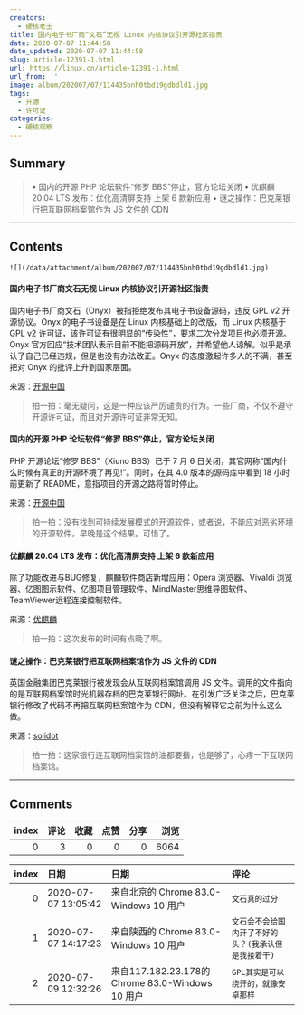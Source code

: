 ```yaml
---
creators:
  - 硬核老王
title: 国内电子书厂商“文石”无视 Linux 内核协议引开源社区指责
date: 2020-07-07 11:44:58
date_updated: 2020-07-07 11:44:58
slug: article-12391-1.html
url: https://linux.cn/article-12391-1.html
url_from: ''
image: album/202007/07/114435bnh0tbd19gdbdld1.jpg
tags:
  - 开源
  - 许可证
categories:
  - 硬核观察
---
```


## Summary

> • 国内的开源 PHP 论坛软件“修罗 BBS”停止，官方论坛关闭 • 优麒麟 20.04 LTS 发布：优化高清屏支持 上架 6 款新应用 • 谜之操作：巴克莱银行把互联网档案馆作为 JS 文件的 CDN

***

<!-- more -->

## Contents

`![](/data/attachment/album/202007/07/114435bnh0tbd19gdbdld1.jpg)`

#### 国内电子书厂商文石无视 Linux 内核协议引开源社区指责

国内电子书厂商文石（Onyx）被指拒绝发布其电子书设备源码，违反 GPL v2 开源协议。Onyx 的电子书设备是在 Linux 内核基础上的改版，而 Linux 内核基于 GPL v2 许可证，该许可证有很明显的“传染性”，要求二次分发项目也必须开源。Onyx 官方回应“技术团队表示目前不能把源码开放”，并希望他人谅解。似乎是承认了自己已经违规，但是也没有办法改正。Onyx 的态度激起许多人的不满，甚至把对 Onyx 的批评上升到国家层面。

来源：[开源中国](https://www.oschina.net/news/116984/onyx-violate-the-linuxs-license)

> 
> 拍一拍：毫无疑问，这是一种应该严厉谴责的行为。一些厂商，不仅不遵守开源许可证，而且对开源许可证非常无知。 
> 
> 
> 

#### 国内的开源 PHP 论坛软件“修罗 BBS”停止，官方论坛关闭

PHP 开源论坛“修罗 BBS”（Xiuno BBS）已于 7 月 6 日关闭，其官网称“国内什么时候有真正的开源环境了再见!”。同时，在其 4.0 版本的源码库中看到 18 小时前更新了 README，意指项目的开源之路将暂时停止。

来源：[开源中国](https://www.oschina.net/news/116992/xiunobbs-closed)

> 
> 拍一拍：没有找到可持续发展模式的开源软件，或者说，不能应对恶劣环境的开源软件，早晚是这个结果。可惜了。
> 
> 
> 

#### 优麒麟 20.04 LTS 发布：优化高清屏支持 上架 6 款新应用

除了功能改进与BUG修复，麒麟软件商店新增应用：Opera 浏览器、Vivaldi 浏览器、亿图图示软件、亿图项目管理软件、MindMaster思维导图软件、TeamViewer远程连接控制软件。

来源：[优麒麟](https://www.ubuntukylin.com/news/1597-cn.html)

> 
> 拍一拍：这次发布的时间有点晚了啊。
> 
> 
> 

#### 谜之操作：巴克莱银行把互联网档案馆作为 JS 文件的 CDN

英国金融集团巴克莱银行被发现会从互联网档案馆调用 JS 文件。调用的文件指向的是互联网档案馆时光机器存档的巴克莱银行网址。在引发广泛关注之后，巴克莱银行修改了代码不再把互联网档案馆作为 CDN，但没有解释它之前为什么这么做。

来源：[solidot](https://www.solidot.org/story?sid=64865)

> 
> 拍一拍：这家银行连互联网档案馆的油都要揩，也是够了，心疼一下互联网档案馆。
> 
> 
>

***

## Comments


|   index |   评论 |   收藏 |   点赞 |   分享 |   浏览 |
|--------:|-------:|-------:|-------:|-------:|-------:|
|       0 |      3 |      0 |      0 |      0 |   6064 |

|   index | 日期                | 日期                                             | 评论                                                 |
|--------:|:--------------------|:-------------------------------------------------|:-----------------------------------------------------|
|       0 | 2020-07-07 13:05:42 | 来自北京的 Chrome 83.0-Windows 10 用户           | `文石真的过分`                                       |
|       1 | 2020-07-07 14:17:23 | 来自陕西的 Chrome 83.0-Windows 10 用户           | `文石会不会给国内开了不好的头？(我承认但是我接着干)` |
|       2 | 2020-07-09 12:32:26 | 来自117.182.23.178的 Chrome 83.0-Windows 10 用户 | `GPL其实是可以绕开的，就像安卓那样`                  |
